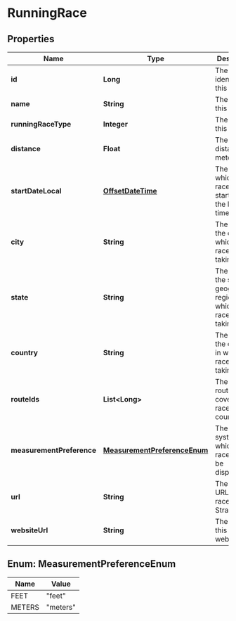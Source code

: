 # RunningRace

## Properties
Name | Type | Description | Notes
------------ | ------------- | ------------- | -------------
**id** | **Long** | The unique identifier of this race. |  [optional]
**name** | **String** | The name of this race. |  [optional]
**runningRaceType** | **Integer** | The type of this race. |  [optional]
**distance** | **Float** | The race&#x27;s distance, in meters. |  [optional]
**startDateLocal** | [**OffsetDateTime**](OffsetDateTime.md) | The time at which the race begins started in the local timezone. |  [optional]
**city** | **String** | The name of the city in which the race is taking place. |  [optional]
**state** | **String** | The name of the state or geographical region in which the race is taking place. |  [optional]
**country** | **String** | The name of the country in which the race is taking place. |  [optional]
**routeIds** | **List&lt;Long&gt;** | The set of routes that cover this race&#x27;s course. |  [optional]
**measurementPreference** | [**MeasurementPreferenceEnum**](#MeasurementPreferenceEnum) | The unit system in which the race should be displayed. |  [optional]
**url** | **String** | The vanity URL of this race on Strava. |  [optional]
**websiteUrl** | **String** | The URL of this race&#x27;s website. |  [optional]

<a name="MeasurementPreferenceEnum"></a>
## Enum: MeasurementPreferenceEnum
Name | Value
---- | -----
FEET | &quot;feet&quot;
METERS | &quot;meters&quot;
